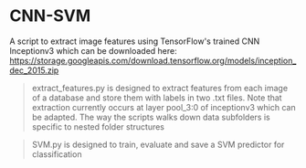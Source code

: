 # CNN-SVM

A script to extract image features using TensorFlow's trained CNN Inceptionv3 which can be downloaded here: 
https://storage.googleapis.com/download.tensorflow.org/models/inception_dec_2015.zip 

> extract_features.py is designed to extract features from each image of a database and store them with labels in two .txt files. Note that extraction currently occurs at layer pool_3:0 of inceptionv3 which can be adapted. The way the scripts walks down data subfolders is specific to nested folder structures

> SVM.py is designed to train, evaluate and save a SVM predictor for classification
